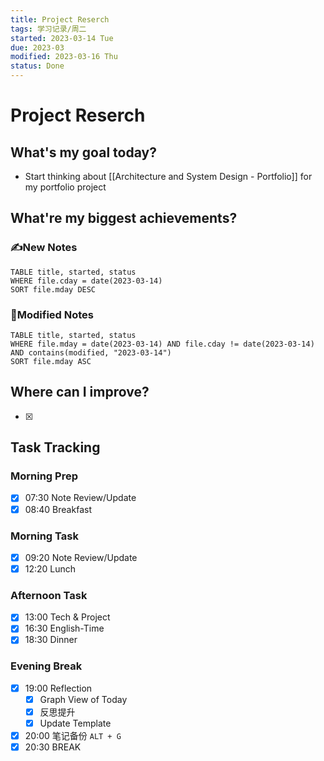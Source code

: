 ```yaml
---
title: Project Reserch
tags: 学习记录/周二
started: 2023-03-14 Tue
due: 2023-03
modified: 2023-03-16 Thu
status: Done
---
```

# Project Reserch
## What's my goal today?
- Start thinking about [[Architecture and System Design - Portfolio]] for my portfolio project
## What're my biggest achievements?
### ✍️New Notes

```dataview
TABLE title, started, status
WHERE file.cday = date(2023-03-14)
SORT file.mday DESC
```

### 📝Modified Notes

```dataview
TABLE title, started, status
WHERE file.mday = date(2023-03-14) AND file.cday != date(2023-03-14) AND contains(modified, "2023-03-14")
SORT file.mday ASC
```

## Where can I improve?
- [x] 
## Task Tracking
### Morning Prep
- [x] 07:30 Note Review/Update
- [x] 08:40 Breakfast
### Morning Task
- [x] 09:20 Note Review/Update
- [x] 12:20 Lunch
### Afternoon Task
- [x] 13:00 Tech & Project
- [x] 16:30 English-Time
- [x] 18:30 Dinner
### Evening Break
- [x] 19:00 Reflection
	- [x] Graph View of Today
	- [x] 反思提升
	- [x] Update Template 
- [x] 20:00 笔记备份 `ALT + G`
- [x] 20:30 BREAK
